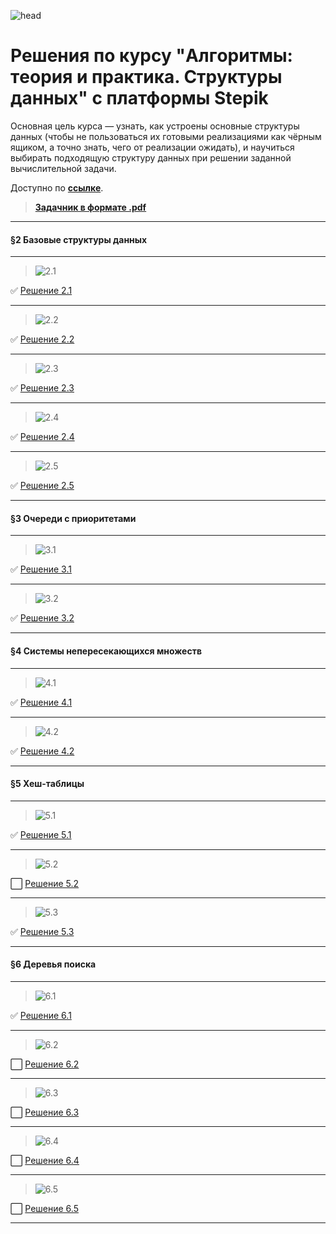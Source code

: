 ![head](img/DataStructures.png)
# Решения по курсу "Aлгopитмы: тeoрия и пpaктикa. Cтpуктypы дaнных" c платформы Stеpik
Основная цель курса — узнать, как устроены основные структуры данных (чтобы не пользоваться их готовыми реализациями как чёрным ящиком, а точно знать, чего от реализации ожидать), и научиться выбирать подходящую структуру данных при решении заданной вычислительной задачи.

Доступно по **[ссылке](https://stepik.org/course/1547/info)**.

>**[Задачник в формате .pdf](Tasks.pdf)**
________________

#### §2 Базовые структуры данных
_______________
>![2.1](img/2.1.png)

✅ [Решение 2.1](2.1_Brackets_in_code/2.1_Brackets_in_code.go)
_____________________
>![2.2](img/2.2.png)

✅ [Решение 2.2](2.2_Height_of_tree/2.2_Height_of_tree.go)
___________________________
>![2.3](img/2.3.png)

✅ [Решение 2.3](2.3_Processing_Network_Packages/2.3_Processing_Network_Packages.go)
_______________________

>![2.4](img/2.4.png)

✅ [Решение 2.4](2.4_Stack_with_max/2.4_Stack_with_max.go)
_______________________

>![2.5](img/2.5.png)

✅ [Решение 2.5](2.5_Sliding_window_max/2.5_Sliding_window_max.go)
__________________
#### §3 Очереди с приоритетами
__________________
>![3.1](img/3.1.png)

✅ [Решение 3.1](3.1_Heap_building/3.1_Heap_building.go)
_____________________
>![3.2](img/3.2.png)

✅ [Решение 3.2](3.2_Parellel_processing/3.2_Parellel_processing.go)
___________________________
#### §4 Системы непересекающихся множеств
_________________________
>![4.1](img/4.1.png)

✅ [Решение 4.1](4.1_Joining_tables/4.1_Joining_tables.go)
_______________________

>![4.2](img/4.2.png)

✅ [Решение 4.2](4.2_Automatic_program_analysis/4.2_Automatic_program_analysis.go)
_______________________
#### §5 Хеш-таблицы
_______________________
>![5.1](img/5.1.png)

✅ [Решение 5.1](5.1_Phonebook/5.1_Phonebook.go)
_______________________
>![5.2](img/5.2.png)

⬜ [Решение 5.2](5.2_Chain_hashing/5.2_Chain_hashing.go)
_______________________
>![5.3](img/5.3.png)

✅ [Решение 5.3](5.3_Search_for_a_pattern/5.3_Search_for_a_pattern.go)
_______________________
#### §6 Деревья поиска
_______________________
>![6.1](img/6.1.png)

✅ [Решение 6.1](6.1_Binary_tree_traversal/6.1_Binary_tree_traversal.go)
_______________________
>![6.2](img/6.2.png)

⬜ [Решение 6.2](6.2_Checking_tree_properties/6.2_Checking_tree_properties.go)
_______________________
>![6.3](img/6.3.png)

⬜ [Решение 6.3](6.3_Checking__general_properties/6.3_Checking__general_properties.go)
_______________________
>![6.4](img/6.4.png)

⬜ [Решение 6.4](6.4_Set_with_sum_requests/6.4_Set_with_sum_requests.go)
_______________________
>![6.5](img/6.5.png)

⬜ [Решение 6.5](6.5_Rope/6.5_Rope.go)
_______________________